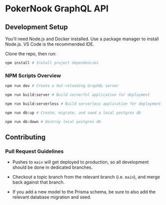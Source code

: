 # PokerNook GraphQL API

## Development Setup

You'll need Node.js and Docker installed. Use a package manager to install Node.js. VS Code is the recommended IDE.

Clone the repo, then run:

```bash
npm install # Install project dependencies
```

### NPM Scripts Overview

```bash
npm run dev # Create a hot-reloading GraphQL server

npm run build:server # Build serverful application for deployment

npm run build:serverless # Build serverless application for deployment

npm run db:up # Create, migrate, and seed a local postgres db

npm run db:down # Destroy local postgres db
```

## Contributing

### Pull Request Guidelines

- Pushes to `main` will get deployed to production, so all development should be done in dedicated branches.

- Checkout a topic branch from the relevant branch (i.e. `main`), and merge back against that branch.

- If you add a new model to the Prisma schema, be sure to also add the relevant database migration and seed.
